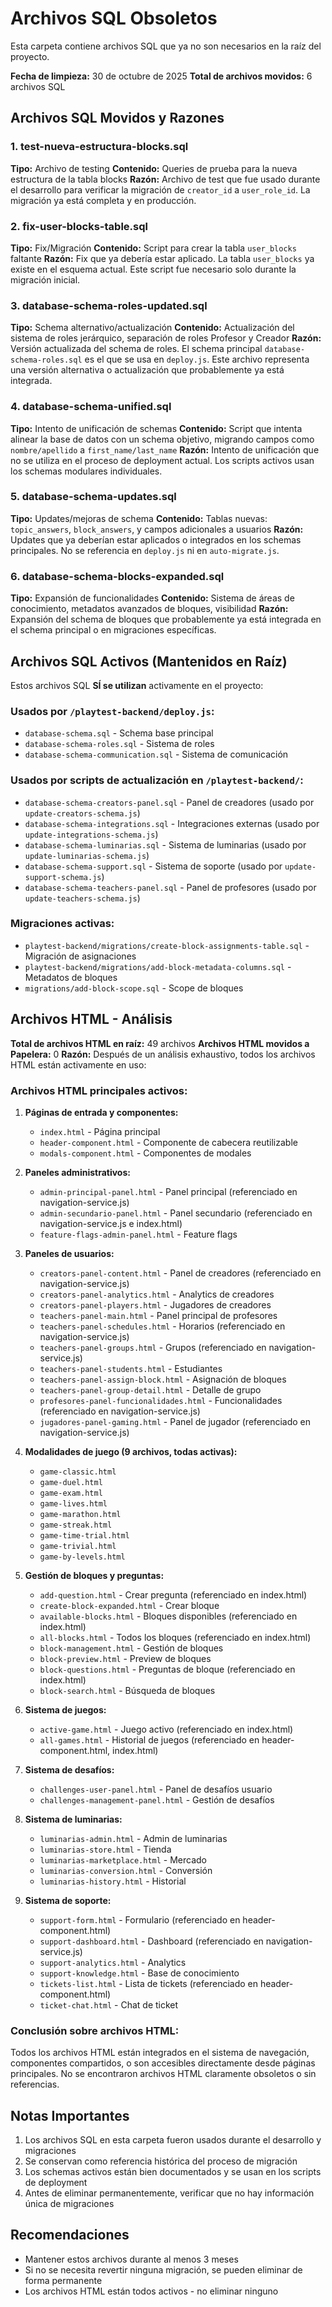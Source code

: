 # Archivos SQL Obsoletos

Esta carpeta contiene archivos SQL que ya no son necesarios en la raíz del proyecto.

**Fecha de limpieza:** 30 de octubre de 2025
**Total de archivos movidos:** 6 archivos SQL

## Archivos SQL Movidos y Razones

### 1. test-nueva-estructura-blocks.sql
**Tipo:** Archivo de testing
**Contenido:** Queries de prueba para la nueva estructura de la tabla blocks
**Razón:** Archivo de test que fue usado durante el desarrollo para verificar la migración de `creator_id` a `user_role_id`. La migración ya está completa y en producción.

### 2. fix-user-blocks-table.sql
**Tipo:** Fix/Migración
**Contenido:** Script para crear la tabla `user_blocks` faltante
**Razón:** Fix que ya debería estar aplicado. La tabla `user_blocks` ya existe en el esquema actual. Este script fue necesario solo durante la migración inicial.

### 3. database-schema-roles-updated.sql
**Tipo:** Schema alternativo/actualización
**Contenido:** Actualización del sistema de roles jerárquico, separación de roles Profesor y Creador
**Razón:** Versión actualizada del schema de roles. El schema principal `database-schema-roles.sql` es el que se usa en `deploy.js`. Este archivo representa una versión alternativa o actualización que probablemente ya está integrada.

### 4. database-schema-unified.sql
**Tipo:** Intento de unificación de schemas
**Contenido:** Script que intenta alinear la base de datos con un schema objetivo, migrando campos como `nombre/apellido` a `first_name/last_name`
**Razón:** Intento de unificación que no se utiliza en el proceso de deployment actual. Los scripts activos usan los schemas modulares individuales.

### 5. database-schema-updates.sql
**Tipo:** Updates/mejoras de schema
**Contenido:** Tablas nuevas: `topic_answers`, `block_answers`, y campos adicionales a usuarios
**Razón:** Updates que ya deberían estar aplicados o integrados en los schemas principales. No se referencia en `deploy.js` ni en `auto-migrate.js`.

### 6. database-schema-blocks-expanded.sql
**Tipo:** Expansión de funcionalidades
**Contenido:** Sistema de áreas de conocimiento, metadatos avanzados de bloques, visibilidad
**Razón:** Expansión del schema de bloques que probablemente ya está integrada en el schema principal o en migraciones específicas.

## Archivos SQL Activos (Mantenidos en Raíz)

Estos archivos SQL **SÍ se utilizan** activamente en el proyecto:

### Usados por `/playtest-backend/deploy.js`:
- `database-schema.sql` - Schema base principal
- `database-schema-roles.sql` - Sistema de roles
- `database-schema-communication.sql` - Sistema de comunicación

### Usados por scripts de actualización en `/playtest-backend/`:
- `database-schema-creators-panel.sql` - Panel de creadores (usado por `update-creators-schema.js`)
- `database-schema-integrations.sql` - Integraciones externas (usado por `update-integrations-schema.js`)
- `database-schema-luminarias.sql` - Sistema de luminarias (usado por `update-luminarias-schema.js`)
- `database-schema-support.sql` - Sistema de soporte (usado por `update-support-schema.js`)
- `database-schema-teachers-panel.sql` - Panel de profesores (usado por `update-teachers-schema.js`)

### Migraciones activas:
- `playtest-backend/migrations/create-block-assignments-table.sql` - Migración de asignaciones
- `playtest-backend/migrations/add-block-metadata-columns.sql` - Metadatos de bloques
- `migrations/add-block-scope.sql` - Scope de bloques

## Archivos HTML - Análisis

**Total de archivos HTML en raíz:** 49 archivos
**Archivos HTML movidos a Papelera:** 0
**Razón:** Después de un análisis exhaustivo, todos los archivos HTML están activamente en uso:

### Archivos HTML principales activos:
1. **Páginas de entrada y componentes:**
   - `index.html` - Página principal
   - `header-component.html` - Componente de cabecera reutilizable
   - `modals-component.html` - Componentes de modales

2. **Paneles administrativos:**
   - `admin-principal-panel.html` - Panel principal (referenciado en navigation-service.js)
   - `admin-secundario-panel.html` - Panel secundario (referenciado en navigation-service.js e index.html)
   - `feature-flags-admin-panel.html` - Feature flags

3. **Paneles de usuarios:**
   - `creators-panel-content.html` - Panel de creadores (referenciado en navigation-service.js)
   - `creators-panel-analytics.html` - Analytics de creadores
   - `creators-panel-players.html` - Jugadores de creadores
   - `teachers-panel-main.html` - Panel principal de profesores
   - `teachers-panel-schedules.html` - Horarios (referenciado en navigation-service.js)
   - `teachers-panel-groups.html` - Grupos (referenciado en navigation-service.js)
   - `teachers-panel-students.html` - Estudiantes
   - `teachers-panel-assign-block.html` - Asignación de bloques
   - `teachers-panel-group-detail.html` - Detalle de grupo
   - `profesores-panel-funcionalidades.html` - Funcionalidades (referenciado en navigation-service.js)
   - `jugadores-panel-gaming.html` - Panel de jugador (referenciado en navigation-service.js)

4. **Modalidades de juego (9 archivos, todas activas):**
   - `game-classic.html`
   - `game-duel.html`
   - `game-exam.html`
   - `game-lives.html`
   - `game-marathon.html`
   - `game-streak.html`
   - `game-time-trial.html`
   - `game-trivial.html`
   - `game-by-levels.html`

5. **Gestión de bloques y preguntas:**
   - `add-question.html` - Crear pregunta (referenciado en index.html)
   - `create-block-expanded.html` - Crear bloque
   - `available-blocks.html` - Bloques disponibles (referenciado en index.html)
   - `all-blocks.html` - Todos los bloques (referenciado en index.html)
   - `block-management.html` - Gestión de bloques
   - `block-preview.html` - Preview de bloques
   - `block-questions.html` - Preguntas de bloque (referenciado en index.html)
   - `block-search.html` - Búsqueda de bloques

6. **Sistema de juegos:**
   - `active-game.html` - Juego activo (referenciado en index.html)
   - `all-games.html` - Historial de juegos (referenciado en header-component.html, index.html)

7. **Sistema de desafíos:**
   - `challenges-user-panel.html` - Panel de desafíos usuario
   - `challenges-management-panel.html` - Gestión de desafíos

8. **Sistema de luminarias:**
   - `luminarias-admin.html` - Admin de luminarias
   - `luminarias-store.html` - Tienda
   - `luminarias-marketplace.html` - Mercado
   - `luminarias-conversion.html` - Conversión
   - `luminarias-history.html` - Historial

9. **Sistema de soporte:**
   - `support-form.html` - Formulario (referenciado en header-component.html)
   - `support-dashboard.html` - Dashboard (referenciado en navigation-service.js)
   - `support-analytics.html` - Analytics
   - `support-knowledge.html` - Base de conocimiento
   - `tickets-list.html` - Lista de tickets (referenciado en header-component.html)
   - `ticket-chat.html` - Chat de ticket

### Conclusión sobre archivos HTML:
Todos los archivos HTML están integrados en el sistema de navegación, componentes compartidos, o son accesibles directamente desde páginas principales. No se encontraron archivos HTML claramente obsoletos o sin referencias.

## Notas Importantes

1. Los archivos SQL en esta carpeta fueron usados durante el desarrollo y migraciones
2. Se conservan como referencia histórica del proceso de migración
3. Los schemas activos están bien documentados y se usan en los scripts de deployment
4. Antes de eliminar permanentemente, verificar que no hay información única de migraciones

## Recomendaciones

- Mantener estos archivos durante al menos 3 meses
- Si no se necesita revertir ninguna migración, se pueden eliminar de forma permanente
- Los archivos HTML están todos activos - no eliminar ninguno
